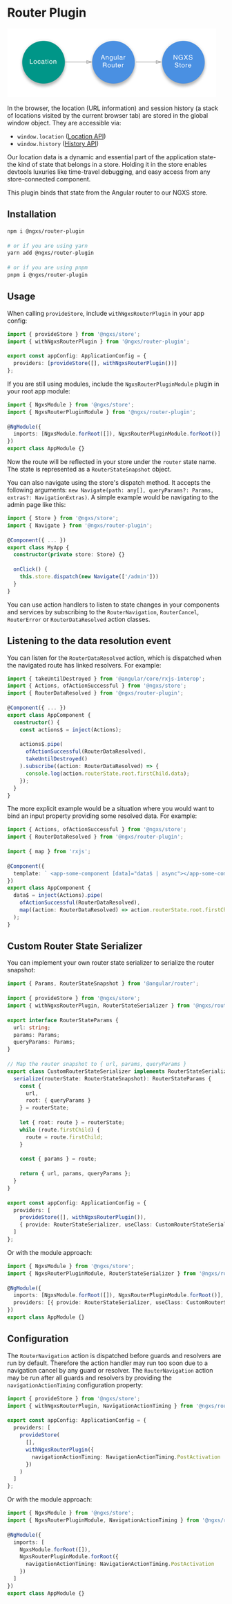 # Router Plugin

![Router Diagram](../assets/router.png)

In the browser, the location (URL information) and session history
(a stack of locations visited by the current browser tab) are stored in the
global window object. They are accessible via:

- `window.location` ([Location API](https://developer.mozilla.org/en-US/docs/Web/API/Location))
- `window.history` ([History API](https://developer.mozilla.org/en-US/docs/Web/API/History))

Our location data is a dynamic and essential part of the application state-the kind
of state that belongs in a store. Holding it in the store enables devtools luxuries like
time-travel debugging, and easy access from any store-connected component.

This plugin binds that state from the Angular router to our NGXS store.

## Installation

```bash
npm i @ngxs/router-plugin

# or if you are using yarn
yarn add @ngxs/router-plugin

# or if you are using pnpm
pnpm i @ngxs/router-plugin
```

## Usage

When calling `provideStore`, include `withNgxsRouterPlugin` in your app config:

```ts
import { provideStore } from '@ngxs/store';
import { withNgxsRouterPlugin } from '@ngxs/router-plugin';

export const appConfig: ApplicationConfig = {
  providers: [provideStore([], withNgxsRouterPlugin())]
};
```

If you are still using modules, include the `NgxsRouterPluginModule` plugin in your root app module:

```ts
import { NgxsModule } from '@ngxs/store';
import { NgxsRouterPluginModule } from '@ngxs/router-plugin';

@NgModule({
  imports: [NgxsModule.forRoot([]), NgxsRouterPluginModule.forRoot()]
})
export class AppModule {}
```

Now the route will be reflected in your store under the `router` state name. The state is represented as a `RouterStateSnapshot` object.

You can also navigate using the store's dispatch method. It accepts the following arguments: `new Navigate(path: any[], queryParams?: Params, extras?: NavigationExtras)`. A simple example would be navigating to the admin page like this:

```ts
import { Store } from '@ngxs/store';
import { Navigate } from '@ngxs/router-plugin';

@Component({ ... })
export class MyApp {
  constructor(private store: Store) {}

  onClick() {
    this.store.dispatch(new Navigate(['/admin']))
  }
}
```

You can use action handlers to listen to state changes in your components and services by subscribing to the `RouterNavigation`, `RouterCancel`, `RouterError` or `RouterDataResolved` action classes.

## Listening to the data resolution event

You can listen for the `RouterDataResolved` action, which is dispatched when the navigated route has linked resolvers. For example:

```ts
import { takeUntilDestroyed } from '@angular/core/rxjs-interop';
import { Actions, ofActionSuccessful } from '@ngxs/store';
import { RouterDataResolved } from '@ngxs/router-plugin';

@Component({ ... })
export class AppComponent {
  constructor() {
    const actions$ = inject(Actions);

    actions$.pipe(
      ofActionSuccessful(RouterDataResolved),
      takeUntilDestroyed()
    ).subscribe((action: RouterDataResolved) => {
      console.log(action.routerState.root.firstChild.data);
    });
  }
}
```

The more explicit example would be a situation where you would want to bind an input property providing some resolved data. For example:

```ts
import { Actions, ofActionSuccessful } from '@ngxs/store';
import { RouterDataResolved } from '@ngxs/router-plugin';

import { map } from 'rxjs';

@Component({
  template: ` <app-some-component [data]="data$ | async"></app-some-component> `
})
export class AppComponent {
  data$ = inject(Actions).pipe(
    ofActionSuccessful(RouterDataResolved),
    map((action: RouterDataResolved) => action.routerState.root.firstChild.data)
  );
}
```

## Custom Router State Serializer

You can implement your own router state serializer to serialize the router snapshot:

```ts
import { Params, RouterStateSnapshot } from '@angular/router';

import { provideStore } from '@ngxs/store';
import { withNgxsRouterPlugin, RouterStateSerializer } from '@ngxs/router-plugin';

export interface RouterStateParams {
  url: string;
  params: Params;
  queryParams: Params;
}

// Map the router snapshot to { url, params, queryParams }
export class CustomRouterStateSerializer implements RouterStateSerializer<RouterStateParams> {
  serialize(routerState: RouterStateSnapshot): RouterStateParams {
    const {
      url,
      root: { queryParams }
    } = routerState;

    let { root: route } = routerState;
    while (route.firstChild) {
      route = route.firstChild;
    }

    const { params } = route;

    return { url, params, queryParams };
  }
}

export const appConfig: ApplicationConfig = {
  providers: [
    provideStore([], withNgxsRouterPlugin()),
    { provide: RouterStateSerializer, useClass: CustomRouterStateSerializer }
  ]
};
```

Or with the module approach:

```ts
import { NgxsModule } from '@ngxs/store';
import { NgxsRouterPluginModule, RouterStateSerializer } from '@ngxs/router-plugin';

@NgModule({
  imports: [NgxsModule.forRoot([]), NgxsRouterPluginModule.forRoot()],
  providers: [{ provide: RouterStateSerializer, useClass: CustomRouterStateSerializer }]
})
export class AppModule {}
```

## Configuration

The `RouterNavigation` action is dispatched before guards and resolvers are run by default. Therefore the action handler may run too soon due to a navigation cancel by any guard or resolver. The `RouterNavigation` action may be run after all guards and resolvers by providing the `navigationActionTiming` configuration property:

```ts
import { provideStore } from '@ngxs/store';
import { withNgxsRouterPlugin, NavigationActionTiming } from '@ngxs/router-plugin';

export const appConfig: ApplicationConfig = {
  providers: [
    provideStore(
      [],
      withNgxsRouterPlugin({
        navigationActionTiming: NavigationActionTiming.PostActivation
      })
    )
  ]
};
```

Or with the module approach:

```ts
import { NgxsModule } from '@ngxs/store';
import { NgxsRouterPluginModule, NavigationActionTiming } from '@ngxs/router-plugin';

@NgModule({
  imports: [
    NgxsModule.forRoot([]),
    NgxsRouterPluginModule.forRoot({
      navigationActionTiming: NavigationActionTiming.PostActivation
    })
  ]
})
export class AppModule {}
```
